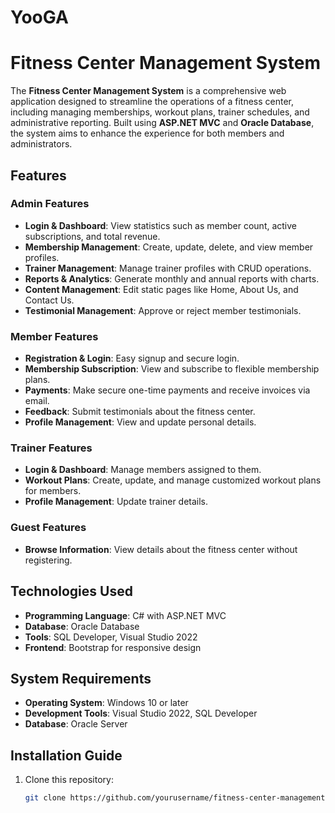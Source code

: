 # YooGA

# Fitness Center Management System

The **Fitness Center Management System** is a comprehensive web application designed to streamline the operations of a fitness center, including managing memberships, workout plans, trainer schedules, and administrative reporting. Built using **ASP.NET MVC** and **Oracle Database**, the system aims to enhance the experience for both members and administrators.

## Features

### Admin Features
- **Login & Dashboard**: View statistics such as member count, active subscriptions, and total revenue.
- **Membership Management**: Create, update, delete, and view member profiles.
- **Trainer Management**: Manage trainer profiles with CRUD operations.
- **Reports & Analytics**: Generate monthly and annual reports with charts.
- **Content Management**: Edit static pages like Home, About Us, and Contact Us.
- **Testimonial Management**: Approve or reject member testimonials.

### Member Features
- **Registration & Login**: Easy signup and secure login.
- **Membership Subscription**: View and subscribe to flexible membership plans.
- **Payments**: Make secure one-time payments and receive invoices via email.
- **Feedback**: Submit testimonials about the fitness center.
- **Profile Management**: View and update personal details.

### Trainer Features
- **Login & Dashboard**: Manage members assigned to them.
- **Workout Plans**: Create, update, and manage customized workout plans for members.
- **Profile Management**: Update trainer details.

### Guest Features
- **Browse Information**: View details about the fitness center without registering.

## Technologies Used
- **Programming Language**: C# with ASP.NET MVC
- **Database**: Oracle Database
- **Tools**: SQL Developer, Visual Studio 2022
- **Frontend**: Bootstrap for responsive design

## System Requirements
- **Operating System**: Windows 10 or later
- **Development Tools**: Visual Studio 2022, SQL Developer
- **Database**: Oracle Server

## Installation Guide
1. Clone this repository:
   ```bash
   git clone https://github.com/yourusername/fitness-center-management.git
